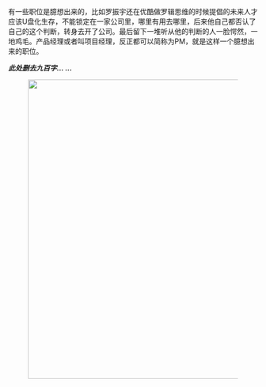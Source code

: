 <p>有一些职位是臆想出来的，比如罗振宇还在优酷做罗辑思维的时候提倡的未来人才应该U盘化生存，不能锁定在一家公司里，哪里有用去哪里，后来他自己都否认了自己的这个判断，转身去开了公司。最后留下一堆听从他的判断的人一脸愕然，一地鸡毛。产品经理或者叫项目经理，反正都可以简称为PM，就是这样一个臆想出来的职位。</p><p><i><b>此处删去九百字... ...</b></i></p><figure data-size="normal"><img src="https://pic2.zhimg.com/v2-538843e9f6b2d0b8aa5480a1adce7439_b.jpg" data-caption="" data-size="normal" data-rawwidth="605" data-rawheight="292" class="origin_image zh-lightbox-thumb" width="605" data-original="https://pic2.zhimg.com/v2-538843e9f6b2d0b8aa5480a1adce7439_r.jpg"/></figure><p></p>